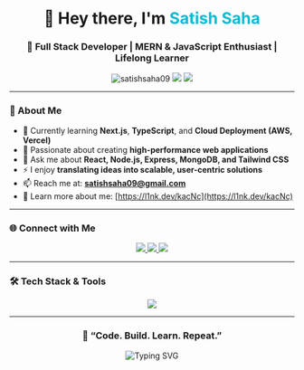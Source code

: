 <h1 align="center">👋 Hey there, I'm <span style="color:#00bcd4;">Satish Saha</span></h1>
<h3 align="center">🚀 Full Stack Developer | MERN & JavaScript Enthusiast | Lifelong Learner</h3>

<p align="center">
  <img src="https://komarev.com/ghpvc/?username=satishsaha09&label=Profile%20views&color=0e75b6&style=flat" alt="satishsaha09" /> 
  <img src="https://img.shields.io/badge/Focus-FullStack-blueviolet?style=flat-square" />
  <img src="https://img.shields.io/badge/Lives-India-orange?style=flat-square" />
</p>

---

### 🧠 About Me

- 🌱 Currently learning **Next.js**, **TypeScript**, and **Cloud Deployment (AWS, Vercel)**
- 💼 Passionate about creating **high-performance web applications**
- 💬 Ask me about **React, Node.js, Express, MongoDB, and Tailwind CSS**
- ⚡ I enjoy **translating ideas into scalable, user-centric solutions**
- 📫 Reach me at: **[satishsaha09@gmail.com](mailto:satishsaha09@gmail.com)**
- 🧾 Learn more about me: [https://l1nk.dev/kacNc](https://l1nk.dev/kacNc)

---

### 🌐 Connect with Me

<p align="center">
  <a href="https://linkedin.com/in/satish-saha-38596323b" target="_blank">
    <img src="https://img.shields.io/badge/LinkedIn-0077B5?style=for-the-badge&logo=linkedin&logoColor=white"/>
  </a>
  <a href="mailto:satishsaha09@gmail.com">
    <img src="https://img.shields.io/badge/Gmail-D14836?style=for-the-badge&logo=gmail&logoColor=white"/>
  </a>
  <a href="https://github.com/satishsaha77" target="_blank">
    <img src="https://img.shields.io/badge/GitHub-100000?style=for-the-badge&logo=github&logoColor=white"/>
  </a>
</p>

---

### 🛠️ Tech Stack & Tools

<p align="center">
  <img src="https://skillicons.dev/icons?i=react,nextjs,nodejs,express,mongodb,mysql,postgres,js,ts,html,css,tailwind,bootstrap,git,figma,python,aws,vercel&theme=dark" />
</p>

---

<h3 align="center">💬 “Code. Build. Learn. Repeat.”</h3>

<p align="center">
  <img src="https://readme-typing-svg.herokuapp.com?font=Fira+Code&weight=500&size=22&pause=1000&color=00BFFF&center=true&vCenter=true&width=440&lines=Full+Stack+Developer;MERN+%7C+Next.js+%7C+TypeScript;Building+Scalable+Web+Apps;Open+Source+Contributor" alt="Typing SVG" />
</p>


